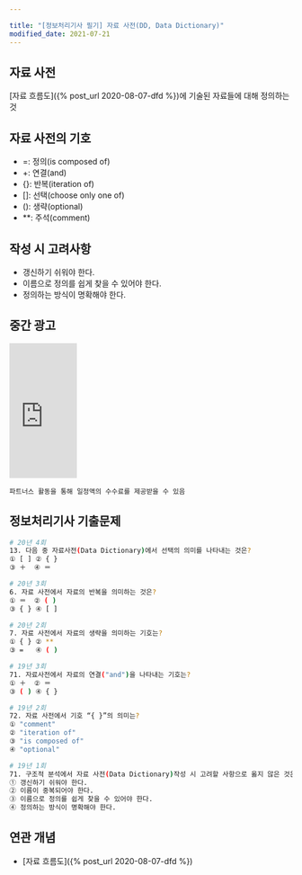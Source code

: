 ```yaml
---

title: "[정보처리기사 필기] 자료 사전(DD, Data Dictionary)"
modified_date: 2021-07-21
---
```


## 자료 사전
[자료 흐름도]({% post_url 2020-08-07-dfd %})에 기술된 자료들에 대해 정의하는 것

## 자료 사전의 기호

- =: 정의(is composed of)
- +: 연결(and)
- {}: 반복(iteration of)
- []: 선택(choose only one of)
- (): 생략(optional)
- **: 주석(comment)

## 작성 시 고려사항
- 갱신하기 쉬워야 한다.
- 이름으로 정의를 쉽게 찾을 수 있어야 한다.
- 정의하는 방식이 명확해야 한다.

## 중간 광고
<iframe src="https://coupa.ng/bT5WRy" width="120" height="240" frameborder="0" scrolling="no" referrerpolicy="unsafe-url"></iframe>

`파트너스 활동을 통해 일정액의 수수료를 제공받을 수 있음`

## 정보처리기사 기출문제

```bash
# 20년 4회
13. 다음 중 자료사전(Data Dictionary)에서 선택의 의미를 나타내는 것은?
① [ ] ② { }
③ ＋  ④ ＝
```

```bash
# 20년 3회
6. 자료 사전에서 자료의 반복을 의미하는 것은?
① ＝  ② ( )
③ { } ④ [ ]
```

```bash
# 20년 2회
7. 자료 사전에서 자료의 생략을 의미하는 기호는?
① { } ② **
③ =   ④ ( )
```

```bash
# 19년 3회
71. 자료사전에서 자료의 연결("and")을 나타내는 기호는?
① ＋  ② ＝
③ ( ) ④ { }
```

```bash
# 19년 2회
72. 자료 사전에서 기호 “{ }”의 의미는?
① "comment"
② "iteration of"
③ "is composed of"
④ "optional"
```

```bash
# 19년 1회
71. 구조적 분석에서 자료 사전(Data Dictionary)작성 시 고려할 사항으로 옳지 않은 것은?
① 갱신하기 쉬워야 한다.
② 이름이 중복되어야 한다.
③ 이름으로 정의를 쉽게 찾을 수 있어야 한다.
④ 정의하는 방식이 명확해야 한다.
```

## 연관 개념
- [자료 흐름도]({% post_url 2020-08-07-dfd %})
